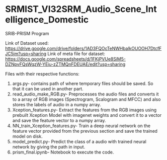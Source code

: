 # SRMIST_VI32SRM_Audio_Scene_Intelligence_Domestic
SRIB-PRISM Program

Link of Dataset used: https://drive.google.com/drive/folders/1AD3FQOcTeNWHbalkOUOOH7DtcfFJC5jm?usp=sharing
Link of meta file for dataset: https://docs.google.com/spreadsheets/d/1FKjPVUe8SiM5-DZNpvFQsWqzW-YEiu-zZTMQnFDEUAE/edit?usp=sharing

Files with their respective functions:
1. args.py- contains path of where temporary files should be saved. So that it can be used in another part.
2. read_audio_make_RGB.py- Preprocesses the audio files and converts it to a array of RGB images (Spectrogram, Scalogram and MFCC) and also stores the labels of audio in a numpy array.
3. Xception_features.py- Extract the features from the RGB images using prebuilt Xception Model with imagenet weights and convert it to a vector and save the feature vector to a numpy array.
4. NN_train_Xception_features.py- Train a deep neural network on the feature vector provided from the previous section and save the trained model on disk.
5. model_predict.py- Predict the class of a audio with trained neural network by giving the path in input.
6. prism_final.ipynb- Notebook to execute the code.